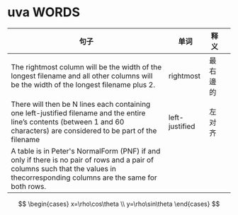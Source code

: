 # uva WORDS

| 句子 | 单词 | 释义 |  |
| ---- | ---- | ----| ---- |
| The rightmost column will be the width of the longest filename and all other columns will be the width of the longest filename plus 2.| rightmost|最右邊的|
|There will then be N lines each containing one left-justified filename and the entire line’s contents (between 1 and 60 characters) are considered to be part of the filename | left-justified | 左对齐 |
|A table is in Peter's NormalForm (PNF) if and only if there is no pair of rows and a pair of columns such that the values in thecorresponding columns are the same for both rows. | | |

$$
\begin{cases}
x=\rho\cos\theta \\ y=\rho\sin\theta
\end{cases}
$$

